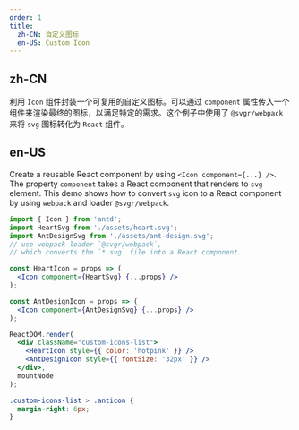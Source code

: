 ```yaml
---
order: 1
title:
  zh-CN: 自定义图标
  en-US: Custom Icon
---
```


## zh-CN

利用 `Icon` 组件封装一个可复用的自定义图标。可以通过 `component` 属性传入一个组件来渲染最终的图标，以满足特定的需求。这个例子中使用了 `@svgr/webpack` 来将 `svg` 图标转化为 `React` 组件。

## en-US

Create a reusable React component by using `<Icon component={...} />`. The property `component` takes a React component that renders to `svg` element. This demo shows how to convert `svg` icon to a React component by using `webpack` and loader `@svgr/webpack`.

````jsx
import { Icon } from 'antd';
import HeartSvg from './assets/heart.svg';
import AntDesignSvg from './assets/ant-design.svg';
// use webpack loader `@svgr/webpack`,
// which converts the `*.svg` file into a React component.

const HeartIcon = props => (
  <Icon component={HeartSvg} {...props} />
);

const AntDesignIcon = props => (
  <Icon component={AntDesignSvg} {...props} />
);

ReactDOM.render(
  <div className="custom-icons-list">
    <HeartIcon style={{ color: 'hotpink' }} />
    <AntDesignIcon style={{ fontSize: '32px' }} />
  </div>,
  mountNode
);
````

```css
.custom-icons-list > .anticon {
  margin-right: 6px;
}
```
